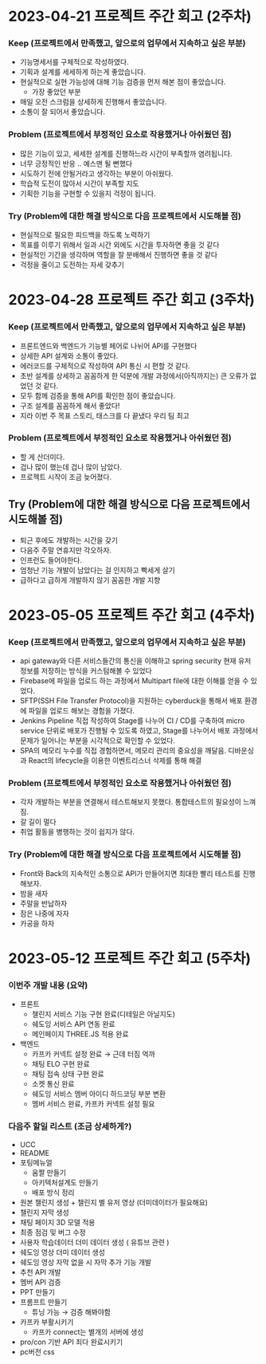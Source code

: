 # 2023-04-21 프로젝트 주간 회고 (2주차)

### **Keep** (프로젝트에서 만족했고, 앞으로의 업무에서 지속하고 싶은 부분)

- 기능명세서를 구체적으로 작성하였다.
- 기획과 설계를 세세하게 하는게 좋았습니다.
- 현실적으로 실현 가능성에 대해 기능 검증을 먼저 해본 점이 좋았습니다.
    - 가장 좋았던 부분
- 매일 오전 스크럼을 상세하게 진행해서 좋았습니다.
- 소통이 잘 되어서 좋았습니다.

### **Problem** (프로젝트에서 부정적인 요소로 작용했거나 아쉬웠던 점)

- 많은 기능이 있고, 세세한 설계를 진행하느라 시간이 부족할까 염려됩니다.
- 너무 긍정적인 반응 .. 예스맨 될 뻔했다
- 시도하기 전에 안될거라고 생각하는 부분이 아쉬웠다.
- 학습적 도전이 많아서 시간이 부족할 지도
- 기획한 기능을 구현할 수 있을지 걱정이 됩니다.

### **Try** (Problem에 대한 해결 방식으로 다음 프로젝트에서 시도해볼 점)

- 현실적으로 필요한 피드백을 하도록 노력하기
- 목표를 이루기 위해서 일과 시간 외에도 시간을 투자하면 좋을 것 같다
- 현실적인 기간을 생각하며 역할을 잘 분배해서 진행하면 좋을 것 같다
- 걱정을 줄이고 도전하는 자세 갖추기



# 2023-04-28 프로젝트 주간 회고 (3주차)

### **Keep** (프로젝트에서 만족했고, 앞으로의 업무에서 지속하고 싶은 부분)

- 프론트엔드와 백엔드가 기능별 페어로 나뉘어 API를 구현했다
- 상세한 API 설계와 소통이 좋았다.
- 에러코드를 구체적으로 작성하여 API 통신 시 편할 것 같다.
- 초반 설계를 상세하고 꼼꼼하게 한 덕분에 개발 과정에서(아직까지는) 큰 오류가 없었던 것 같다.
- 모두 함께 검증을 통해 API를 확인한 점이 좋았습니다.
- 구조 설계를 꼼꼼하게 해서 좋았다!
- 지라 이번 주 목표 스토리, 태스크를 다 끝냈다 우리 팀 최고

### **Problem** (프로젝트에서 부정적인 요소로 작용했거나 아쉬웠던 점)

- 할 게 산더미다.
- 겁나 많이 했는데 겁나 많이 남았다.
- 프로젝트 시작이 조금 늦어졌다.

## **Try** (Problem에 대한 해결 방식으로 다음 프로젝트에서 시도해볼 점)

- 퇴근 후에도 개발하는 시간을 갖기
- 다음주 주말 연휴지만 각오하자.
- 인프런도 들어야한다.
- 엄청난 기능 개발이 남았다는 걸 인지하고 빡세게 살기
- 급하다고 급하게 개발하지 않기 꼼꼼한 개발 지향

# 2023-05-05 프로젝트 주간 회고 (4주차)

### **Keep** (프로젝트에서 만족했고, 앞으로의 업무에서 지속하고 싶은 부분)

- api gateway와 다른 서비스들간의 통신을 이해하고 spring security 현재 유저 정보를 저장하는 방식을 커스텀해볼 수 있었다
- Firebase에 파일을 업로드 하는 과정에서 Multipart file에 대한 이해를 얻을 수 있었다.
- SFTP(SSH File Transfer Protocol)을 지원하는 cyberduck을 통해서 배포 환경에 파일을 업로드 해보는 경험을 가졌다.
- Jenkins Pipeline 직접 작성하여 Stage를 나누어 CI / CD를 구축하여 micro service 단위로 배포가 진행될 수 있도록 하였고, Stage를 나누어서 배포 과정에서 문제가 일어나는 부분을 시각적으로 확인할 수 있었다.
- SPA의 메모리 누수를 직접 경험하면서, 메모리 관리의 중요성을 깨달음. 디바운싱과 React의 lifecycle을 이용한 이벤트리스너 삭제를 통해 해결

### **Problem** (프로젝트에서 부정적인 요소로 작용했거나 아쉬웠던 점)

- 각자 개발하는 부분을 연결해서 테스트해보지 못했다. 통합테스트의 필요성이 느껴짐.
- 갈 길이 멀다
- 취업 활동을 병행하는 것이 쉽지가 않다.

### **Try** (Problem에 대한 해결 방식으로 다음 프로젝트에서 시도해볼 점)

- Front와 Back의 지속적인 소통으로 API가 만들어지면 최대한 빨리 테스트를 진행해보자.
- 밤을 새자
- 주말을 반납하자
- 잠은 나중에 자자
- 카공을 하자

# 2023-05-12 프로젝트 주간 회고 (5주차)

### 이번주 개발 내용 (요약)

- 프론트
    - 챌린지 서비스 기능 구현 완료(디테일은 아닐지도)
    - 쉐도잉 서비스 API 연동 완료
    - 메인페이지 THREE.JS 적용 완료
- 백엔드
    - 카프카 커넥트 설정 완료 → 근데 터짐 억까
    - 채팅 ELO 구현 완료
    - 채팅 접속 상태 구현 완료
    - 소켓 통신 완료
    - 쉐도잉 서비스 멤버 아이디 하드코딩 부분 변환
    - 멤버 서비스 완료, 카프카 커넥트 설정 필요

### 다음주 할일 리스트 (조금 상세하게?)
- UCC
- README
- 포팅메뉴얼
    - 움짤 만들기
    - 아키텍처설계도 만들기
    - 배포 방식 정리
- 원본 챌린지 생성 + 챌린지 별 유저 영상 (더미데이터가 필요해요)
- 챌린지 자막 생성
- 채팅 페이지 3D 모델 적용
- 최종 점검 및 버그 수정
- 사용자 학습데이터 더미 데이터 생성 ( 유튜브 관련 )
- 쉐도잉 영상 더미 데이터 생성
- 쉐도잉 영상 자막 없을 시 자막 추가 기능 개발
- 추천 API 개발
- 멤버 API 검증
- PPT 만들기
- 프롬프트 만들기
    - 튜닝 가능 → 검증 해봐야함
- 카프카 부활시키기
    - 카프카 connect는 별개의 서버에 생성
- pro/con 기반 API 죄다 완료시키기
- pc버전 css
